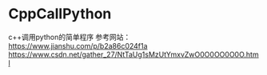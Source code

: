 # CppCallPython
c++调用python的简单程序
参考网站：
         https://www.jianshu.com/p/b2a86c024f1a  
         https://www.csdn.net/gather_27/NtTaUg1sMzUtYmxvZwO0O0OO0O0O.html
